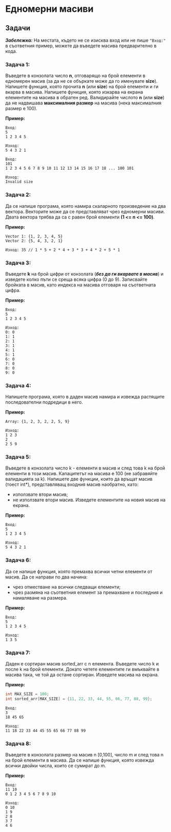 <h1> Едномерни масиви</h1>

## Задачи

***Забележка:*** На местата, където не се изисква вход или не пише `"Вход:"` в съответния пример, можете да въведете масива предварително в кода.

### Задача 1:
Въведете в конзолата число **n**, отговарящо на брой елементи в едномерен масив (за да не се объркате може да го именувате **size**). Напишете функция, която прочита **n** (или **size**) на брой елементи и ги вкарва в масива. Напишете функция, която изкарва на екрана елементите на масива в обратен ред. Валидирайте числото **n** (или **size**) да не надвишава **максималния размер** на масива (нека максималния размер е 100).

**Пример:**
```
Вход: 
5
1 2 3 4 5

Изход: 
5 4 3 2 1

Вход: 
101
1 2 3 4 5 6 7 8 9 10 11 12 13 14 15 16 17 18 ... 100 101

Изход:
Invalid size
```

### Задача 2:
Да се напише програма, която намира скаларното произведение на два вектора. Векторите може да се представляват чрез едномерни масиви. Двата вектора трябва да са с равен брой елементи **(1 <= n <= 100)**.

**Пример:**
```
Vector 1: {1, 2, 3, 4, 5}
Vector 2: {5, 4, 3, 2, 1}

Изход: 35 // 1 * 5 + 2 * 4 + 3 * 3 + 4 * 2 + 5 * 1
```

### Задача 3:
Въведете **k** на брой цифри от конзолата (***без да ги вкарвате в масив***) и изведете колко пъти се среща всяка цифра (0 до 9). Записвайте бройката в масив, като индекса на масива отговаря на съответната цифра. 

**Пример:**
```
Вход: 
5
1 2 3 4 5

Изход:
0: 0
1: 1
2: 1
3: 1
4: 1
5: 1
6: 0
7: 0
8: 0
9: 0
```

### Задача 4:
Напишете програма, която в даден масив намира и извежда растящите последователни подредици в него.

**Пример:**
```
Array: {1, 2, 3, 2, 2, 5, 9}

Изход:
1 2 3
2
2 5 9
```

### Задача 5:
Въведете в конзолата число k - елементи в масив и след това k на брой елементи в този масив. Капацитетът на масива е 100 (не забравяйте валидацията за k). Напишете две функции, които да връщат масив (тоест int*), представляващ входния масив наобратно, като:
- използвате втори масив;
- не използвате втори масив.
Изведете елементите на новия масив на екрана.

**Пример:**
```
Вход:
5
1 2 3 4 5

Изход:
5 4 3 2 1
```

### Задача 6:
Да се напише функция, която премахва всички четни елементи от масив. Да се направи по два начина:
- чрез отместване на всички следващи елементи;
- чрез размяна на съответния елемент за премахване и последния и намаляване на размера.

**Пример:**
```
Вход:
5
1 2 3 4 5

Изход:
1 3 5
```

### Задача 7:
Даден е сортиран масив sorted_arr с n елемента. Въведете число k и после k на брой елементи. Докато четете елементите ги вмъквайте в масива така, че той да остане сортиран. Изведете масива на екрана.

**Пример:**
```c++
int MAX_SIZE = 100;
int sorted_arr[MAX_SIZE] = {11, 22, 33, 44, 55, 66, 77, 88, 99};
```
```
Вход:
3
18 45 65

Изход:
11 18 22 33 44 45 55 65 66 77 88 99
```

### Задача 8:
Въведете в конзолата размер на масив n [0,100], число m и след това n на брой елементи в масива. Да се напише функция, която извежда всички двойки числа, които се сумират до m.

**Пример:**
```
Вход:
11 10
0 1 2 3 4 5 6 7 8 9 10

Изход:
0 10
1 9
2 8
3 7
4 6
```


